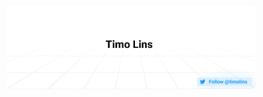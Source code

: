 <a href="https://twitter.com/intent/user?screen_name=twonarly"><img alt="Follow @twonarly on Twitter" src="https://github.com/twonarly1/twonarly1/raw/main/assets/header.svg"/></a>
